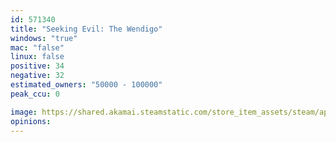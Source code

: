```yaml
---
id: 571340
title: "Seeking Evil: The Wendigo"
windows: "true"
mac: "false"
linux: false
positive: 34
negative: 32
estimated_owners: "50000 - 100000"
peak_ccu: 0

image: https://shared.akamai.steamstatic.com/store_item_assets/steam/apps/571340/header.jpg?t=1505156229
opinions:
---
```

